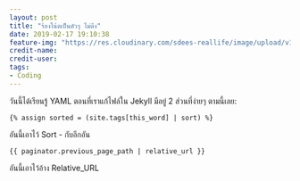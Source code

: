 ```yaml
---
layout: post
title: "ร้องโน้ตเป็นตัวๆ ไม่ดึง"
date: 2019-02-17 19:10:38
feature-img: "https://res.cloudinary.com/sdees-reallife/image/upload/v1550405551/Screenshot_from_2019-02-17_19-12-10.png"
credit-name:
credit-user:
tags:
- Coding
---
```

วันนี้ได้เรียนรู้ YAML ตอนที่เราแก้ไฟล์ใน Jekyll มีอยู่ 2 ส่วนที่ง่ายๆ ตามนี้เลย:

`{% assign sorted = (site.tags[this_word] | sort) %}`

อันนี้เอาไว้ Sort - กับอีกอัน

`{{ paginator.previous_page_path | relative_url }}`

อันนี้เอาไว้อ้าง Relative_URL
